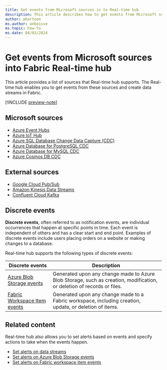 ```yaml
---
title: Get events from Microsoft sources in to Real-time hub
description: This article describes how to get events from Microsoft sources such as Azure Event Hubs and Azure IoT Hub into Fabric Real-time hub.
author: ahartoon
ms.author: anboisve
ms.topic: how-to
ms.date: 04/03/2024
---
```


# Get events from Microsoft sources into Fabric Real-time hub
This article provides a list of sources that Real-time hub supports. The Real-time hub enables you to get events from these sources and create data streams in Fabric. 

[!INCLUDE [preview-note](./includes/preview-note.md)]

## Microsoft sources

- [Azure Event Hubs](add-source-azure-event-hubs.md)
- [Azure IoT Hub](add-source-azure-iot-hub.md)
- [Azure SQL Database Change Data Capture (CDC)](add-source-azure-sql-database-cdc.md)
- [Azure Database for PostgreSQL CDC](add-source-postgresql-database-cdc.md)
- [Azure Database for MySQL CDC](add-source-mysql-database-cdc.md)
- [Azure Cosmos DB CDC](add-source-mysql-database-cdc.md)

## External sources

- [Google Cloud Pub/Sub](add-source-google-cloud-pub-sub.md)
- [Amazon Kinesis Data Streams](add-source-amazon-kinesis-data-streams.md)
- [Confluent Cloud Kafka](add-source-confluent-kafka.md)

## Discrete events
**Discrete events**, often referred to as notification events, are individual occurrences that happen at specific points in time. Each event is independent of others and has a clear start and end point. Examples of discrete events include users placing orders on a website or making changes to a database.

Real-time hub supports the following types of discrete events:

|Discrete events|Description|
|----|---------|
|[Azure Blob Storage events](get-azure-blob-storage-events.md)|Generated upon any change made to Azure Blob Storage, such as creation, modification, or deletion of records or files.|
|[Fabric Workspace Item events](create-streams-fabric-workspace-item-events.md)|Generated upon any change made to a Fabric workspace, including creation, update, or deletion of items.|

## Related content
Real-time hub also allows you to set alerts based on events and specify actions to take when the events happen. 

- [Set alerts on data streams](set-alerts-data-streams.md)
- [Set alerts on Azure Blob Storage events](set-alerts-azure-blob-storage-events.md)
- [Set alerts on Fabric workspace item events](set-alerts-fabric-workspace-item-events.md)